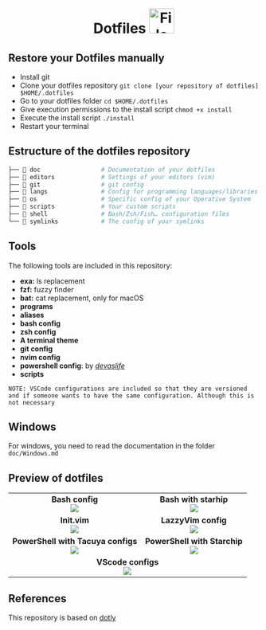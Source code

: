 <h1 align="center">
  Dotfiles 
  <img src="https://blog.zachinachshon.com/assets/images/localdev/dotfiles/dotfiles-blog-220x230.png" alt="File" width="50" height="50"
</h1>

## Restore your Dotfiles manually

- Install git
- Clone your dotfiles repository `git clone [your repository of dotfiles] $HOME/.dotfiles`
- Go to your dotfiles folder `cd $HOME/.dotfiles`
- Give execution permissions to the install script `chmod +x install`
- Execute the install script `./install`
- Restart your terminal

## Estructure of the dotfiles repository

```bash
├── 📁 doc                 # Documentation of your dotfiles
├── 📁 editors             # Settings of your editors (vim)
├── 📁 git                 # git config
├── 📁 langs               # Config for programming languages/libraries
├── 📁 os                  # Specific config of your Operative System
├── 📁 scripts             # Your custom scripts
├── 📁 shell               # Bash/Zsh/Fish… configuration files
└── 📁 symlinks            # The config of your symlinks
```

## Tools

The following tools are included in this repository:

- **exa:** ls replacement
- **fzf:** fuzzy finder
- **bat:** cat replacement, only for macOS
- **programs**
- **aliases**
- **bash config**
- **zsh config**
- **A terminal theme**
- **git config**
- **nvim config**
- **powershell config**: by _[devaslife](https://github.com/craftzdog)_
- **scripts**

`NOTE: VSCode configurations are included so that they are versioned and if someone wants to have the same configuration. Although this is not necessary `

## Windows

For windows, you need to read the documentation in the folder `doc/Windows.md`

## Preview of dotfiles

<table>
  <tr>
    <td align="center">
      <b>Bash config</b><br>
      <img src="https://i.ibb.co/YNZX005/Screenshot-2024-04-22-at-11-05-43-AM.png">
    </td>
    <td align="center">
      <b>Bash with starhip</b><br>
      <img src="https://i.ibb.co/RbbFQS4/Screenshot-2024-01-11-at-12-40-44-PM.png">
    </td>
  </tr>
  <tr>
    <td align="center">
      <b>Init.vim</b><br>
      <img src="https://i.ibb.co/8DZ8RFB/Screenshot-2024-04-22-at-11-08-08-AM.png">
    </td>
    <td align="center">
      <b>LazzyVim config</b><br>
      <img src="https://i.ibb.co/XCsrZFN/Screenshot-2024-01-11-at-12-42-49-PM.png">
    </td>
  </tr>
  <tr>
    <td align="center">
      <b>PowerShell with Tacuya configs</b><br>
      <img src="https://i.ibb.co/Jzr0387/img1.png">
    </td>
    <td align="center">
      <b>PowerShell with Starchip</b><br>
      <img src="https://i.ibb.co/YDmRCMg/terminal.png">
    </td>
  </tr>
  <tr>
    <td colspan="2" align="center">
      <b>VScode configs</b><br>
      <img src="https://i.ibb.co/94rX2Mp/Screenshot-2024-04-22-at-11-46-39-AM.png">
    </td>
  </tr>
</table>

## References

This repository is based on [dotly](https://github.com/CodelyTV/dotly/)
